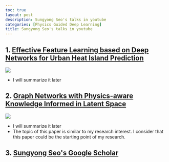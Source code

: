 ```yaml
---
toc: true
layout: post
description: Sungyong Seo's talks in youtube
categories: [Physics Guided Deep Learning]
title: Sungyong Seo's talks in youtube
---
```


## 1. [Effective Feature Learning based on Deep Networks for Urban Heat Island Prediction](https://www.youtube.com/watch?v=mjscH54zdxI)
 [![](http://img.youtube.com/vi/mjscH54zdxI/0.jpg)](https://www.youtube.com/watch?v=mjscH54zdxI)
 - I will summarize it later

## 2. [Graph Networks with Physics-aware Knowledge Informed in Latent Space](https://www.youtube.com/watch?v=60-EiCPUPWY)
 [![](http://img.youtube.com/vi/60-EiCPUPWY/0.jpg)](https://www.youtube.com/watch?v=60-EiCPUPWY)
 - I will summarize it later
 - The topic of this paper is similar to my research interest. I consider that this paper could be the starting point of my research.

## 3. [Sungyong Seo's Google Scholar](https://scholar.google.com/citations?hl=en&user=spYH0tEAAAAJ&view_op=list_works&sortby=pubdate)
